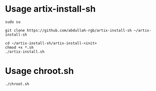 # Usage artix-install-sh

```shell
sudo su

git clone https://github.com/abdullah-rgb/artix-install-sh ~/artix-install-sh

cd ~/artix-install-sh/artix-install-<init>
chmod +x *.sh
./artix-install.sh
```

# Usage chroot.sh
```shell
./chroot.sh
```
